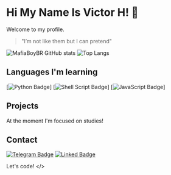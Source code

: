 # Hi My Name Is Victor H! 👋

Welcome to my profile.

> "I’m not like them but I can pretend"

![MafiaBoyBR GitHub stats](https://github-readme-stats.vercel.app/api?username=VictorH8&show_icons=true&theme=radical)
![Top Langs](https://github-readme-stats.vercel.app/api/top-langs/?username=VictorH8&layout=compact)

## Languages ​​I'm learning

[![Python Badge](https://img.shields.io/badge/Python-3776AB?style=for-the-badge&logo=python&logoColor=white)]
[![Shell Script Badge](https://img.shields.io/badge/Shell_Script-121011?style=for-the-badge&logo=gnu-bash&logoColor=white)]
[![JavaScript Badge](https://img.shields.io/badge/JavaScript-323330?style=for-the-badge&logo=javascript&logoColor=F7DF1E)]

## Projects

At the moment I'm focused on studies!

## Contact

[![Telegram Badge](https://img.shields.io/badge/Telegram-2CA5E0?style=for-the-badge&logo=telegram&logoColor=white)](t.me/MuzanDev)
[![Linked Badge](https://img.shields.io/badge/LinkedIn-0077B5?style=for-the-badge&logo=linkedin&logoColor=white)](https://www.linkedin.com/in/victor-hugo-17932b260/)


Let's code! </>
